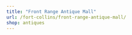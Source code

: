 ```yaml
---
title: "Front Range Antique Mall"
url: /fort-collins/front-range-antique-mall/
shop: antiques
---
```

